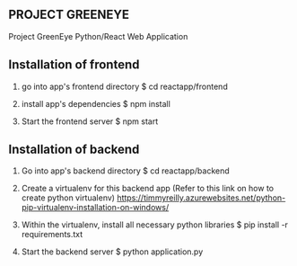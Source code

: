 ## PROJECT GREENEYE ##

Project GreenEye Python/React Web Application

## Installation of frontend

1. go into app's frontend directory
$ cd reactapp/frontend

2. install app's dependencies
$ npm install

3. Start the frontend server
$ npm start


## Installation of backend

1. Go into app's backend directory
$ cd reactapp/backend

2. Create a virtualenv for this backend app
(Refer to this link on how to create python virtualenv)
https://timmyreilly.azurewebsites.net/python-pip-virtualenv-installation-on-windows/

3. Within the virtualenv, install all necessary python libraries
$ pip install -r requirements.txt

4. Start the backend server
$ python application.py









